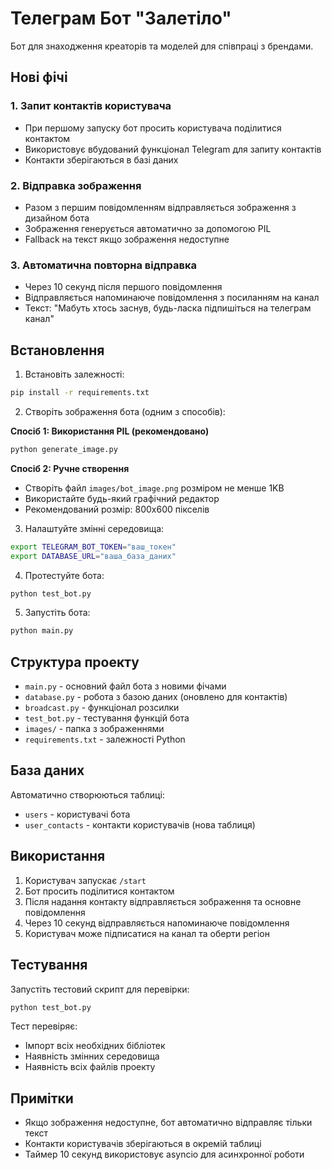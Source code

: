 # Телеграм Бот "Залетіло"

Бот для знаходження креаторів та моделей для співпраці з брендами.

## Нові фічі

### 1. Запит контактів користувача
- При першому запуску бот просить користувача поділитися контактом
- Використовує вбудований функціонал Telegram для запиту контактів
- Контакти зберігаються в базі даних

### 2. Відправка зображення
- Разом з першим повідомленням відправляється зображення з дизайном бота
- Зображення генерується автоматично за допомогою PIL
- Fallback на текст якщо зображення недоступне

### 3. Автоматична повторна відправка
- Через 10 секунд після першого повідомлення
- Відправляється напоминаюче повідомлення з посиланням на канал
- Текст: "Мабуть хтось заснув, будь-ласка підпишіться на телеграм канал"

## Встановлення

1. Встановіть залежності:
```bash
pip install -r requirements.txt
```

2. Створіть зображення бота (одним з способів):

**Спосіб 1: Використання PIL (рекомендовано)**
```bash
python generate_image.py
```

**Спосіб 2: Ручне створення**
- Створіть файл `images/bot_image.png` розміром не менше 1KB
- Використайте будь-який графічний редактор
- Рекомендований розмір: 800x600 пікселів

3. Налаштуйте змінні середовища:
```bash
export TELEGRAM_BOT_TOKEN="ваш_токен"
export DATABASE_URL="ваша_база_даних"
```

4. Протестуйте бота:
```bash
python test_bot.py
```

5. Запустіть бота:
```bash
python main.py
```

## Структура проекту

- `main.py` - основний файл бота з новими фічами
- `database.py` - робота з базою даних (оновлено для контактів)
- `broadcast.py` - функціонал розсилки
- `test_bot.py` - тестування функцій бота
- `images/` - папка з зображеннями
- `requirements.txt` - залежності Python

## База даних

Автоматично створюються таблиці:
- `users` - користувачі бота
- `user_contacts` - контакти користувачів (нова таблиця)

## Використання

1. Користувач запускає `/start`
2. Бот просить поділитися контактом
3. Після надання контакту відправляється зображення та основне повідомлення
4. Через 10 секунд відправляється напоминаюче повідомлення
5. Користувач може підписатися на канал та оберти регіон

## Тестування

Запустіть тестовий скрипт для перевірки:
```bash
python test_bot.py
```

Тест перевіряє:
- Імпорт всіх необхідних бібліотек
- Наявність змінних середовища
- Наявність всіх файлів проекту

## Примітки

- Якщо зображення недоступне, бот автоматично відправляє тільки текст
- Контакти користувачів зберігаються в окремій таблиці
- Таймер 10 секунд використовує asyncio для асинхронної роботи 
